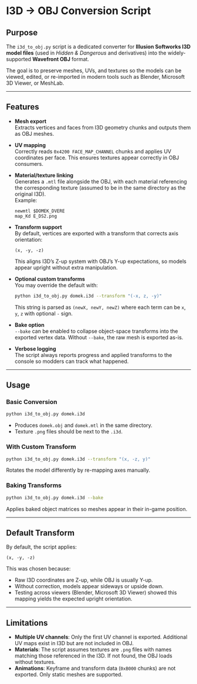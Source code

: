 # I3D → OBJ Conversion Script

## Purpose

The `i3d_to_obj.py` script is a dedicated converter for **Illusion Softworks I3D model files** (used in *Hidden & Dangerous* and derivatives) into the widely-supported **Wavefront OBJ** format.

The goal is to preserve meshes, UVs, and textures so the models can be viewed, edited, or re-imported in modern tools such as Blender, Microsoft 3D Viewer, or MeshLab.

---

## Features

- **Mesh export**  
  Extracts vertices and faces from I3D geometry chunks and outputs them as OBJ meshes.

- **UV mapping**  
  Correctly reads `0x4200 FACE_MAP_CHANNEL` chunks and applies UV coordinates per face. This ensures textures appear correctly in OBJ consumers.

- **Material/texture linking**  
  Generates a `.mtl` file alongside the OBJ, with each material referencing the corresponding texture (assumed to be in the same directory as the original I3D).  
  Example:  
  ```mtl
  newmtl $DOMEK_DVERE
  map_Kd E_DS2.png
  ```

- **Transform support**  
  By default, vertices are exported with a transform that corrects axis orientation:  
  ```
  (x, -y, -z)
  ```
  This aligns I3D’s Z-up system with OBJ’s Y-up expectations, so models appear upright without extra manipulation.

- **Optional custom transforms**  
  You may override the default with:  
  ```bash
  python i3d_to_obj.py domek.i3d --transform "(-x, z, -y)"
  ```
  This string is parsed as `(newX, newY, newZ)` where each term can be `x`, `y`, `z` with optional `-` sign.

- **Bake option**  
  `--bake` can be enabled to collapse object-space transforms into the exported vertex data. Without `--bake`, the raw mesh is exported as-is.

- **Verbose logging**  
  The script always reports progress and applied transforms to the console so modders can track what happened.

---

## Usage

### Basic Conversion

```bash
python i3d_to_obj.py domek.i3d
```

- Produces `domek.obj` and `domek.mtl` in the same directory.  
- Texture `.png` files should be next to the `.i3d`.

### With Custom Transform

```bash
python i3d_to_obj.py domek.i3d --transform "(x, -z, y)"
```

Rotates the model differently by re-mapping axes manually.

### Baking Transforms

```bash
python i3d_to_obj.py domek.i3d --bake
```

Applies baked object matrices so meshes appear in their in-game position.

---

## Default Transform

By default, the script applies:

```
(x, -y, -z)
```

This was chosen because:

- Raw I3D coordinates are Z-up, while OBJ is usually Y-up.
- Without correction, models appear sideways or upside down.
- Testing across viewers (Blender, Microsoft 3D Viewer) showed this mapping yields the expected upright orientation.

---

## Limitations

- **Multiple UV channels**: Only the first UV channel is exported. Additional UV maps exist in I3D but are not included in OBJ.  
- **Materials**: The script assumes textures are `.png` files with names matching those referenced in the I3D. If not found, the OBJ loads without textures.  
- **Animations**: Keyframe and transform data (`0xB000` chunks) are not exported. Only static meshes are supported.
